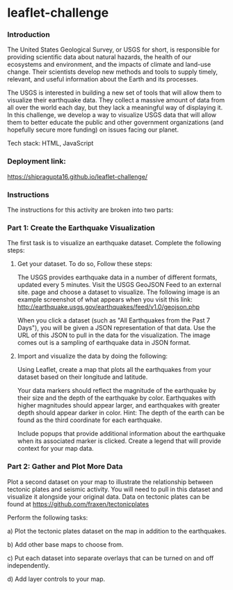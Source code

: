 # leaflet-challenge

### Introduction

The United States Geological Survey, or USGS for short, is responsible for providing scientific data about natural hazards, the health of our ecosystems and environment, and the impacts of climate and land-use change. Their scientists develop new methods and tools to supply timely, relevant, and useful information about the Earth and its processes.

The USGS is interested in building a new set of tools that will allow them to visualize their earthquake data. They collect a massive amount of data from all over the world each day, but they lack a meaningful way of displaying it. In this challenge, we develop a way to visualize USGS data that will allow them to better educate the public and other government organizations (and hopefully secure more funding) on issues facing our planet.

Tech stack: HTML, JavaScript

### Deployment link: 
https://shipragupta16.github.io/leaflet-challenge/


### Instructions
The instructions for this activity are broken into two parts:

### Part 1: Create the Earthquake Visualization

The first task is to visualize an earthquake dataset. Complete the following steps:

1) Get your dataset. To do so, Follow these steps:

	The USGS provides earthquake data in a number of different formats, updated every 5 minutes. Visit the USGS GeoJSON Feed to an external site. page and choose a dataset to visualize. The following image is an example screenshot of what appears when you visit this link: http://earthquake.usgs.gov/earthquakes/feed/v1.0/geojson.php

	When you click a dataset (such as "All Earthquakes from the Past 7 Days"), you will be given a JSON representation of that data. Use the URL of this JSON to pull in the data for the visualization. The image comes out is a sampling of earthquake data in JSON format.

2) Import and visualize the data by doing the following:

	Using Leaflet, create a map that plots all the earthquakes from your dataset based on their longitude and latitude.

	Your data markers should reflect the magnitude of the earthquake by their size and the depth of the earthquake by color. Earthquakes with higher magnitudes should appear larger, and earthquakes with greater depth should appear darker in color. Hint: The depth of the earth can be found as the third 	coordinate for each earthquake.

	Include popups that provide additional information about the earthquake when its associated marker is clicked. Create a legend that will provide context for your map data.


### Part 2: Gather and Plot More Data

Plot a second dataset on your map to illustrate the relationship between tectonic plates and seismic activity. You will need to pull in this dataset and visualize it alongside your original data. Data on tectonic plates can be found at https://github.com/fraxen/tectonicplates

Perform the following tasks:

a) Plot the tectonic plates dataset on the map in addition to the earthquakes.

b) Add other base maps to choose from.

c) Put each dataset into separate overlays that can be turned on and off independently.

d) Add layer controls to your map.



